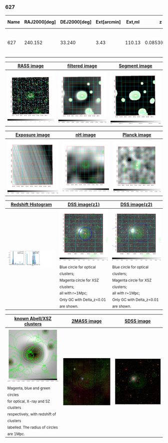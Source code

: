 <div STYLE="page-break-after: always;"></div>

### 627

|Name|RAJ2000[deg]|DEJ2000[deg] |Ext[arcmin]| Ext,ml | z | z_src| C|GC(XSZ,Delta_z<0.01)| GC(OPT,Delta_z<0.01)|GC| R_sig[arcmin] | R500[arcmin] | R500[Mpc]| CRsig[c/s] | CR500[c/s] |L500[1E44 erg/s]|F500[1E-12 erg/s/cm^2]| M500[1E14 Msun]|Tx[keV]|Cnt_sig|Beta|Rc[arcmin]|Comment|Alias|
|---|---|---|---|---|---|------|---|--------|---------|----------|---|---|---|---|---|---|---|---|---|---|---|---|---|---|
|627| 240.152| 33.240| 3.43| 110.13| 0.0853(0.006)| z1, z_xsz| B| F20, MCXC, SPI| A, RM, W| A, C, F20, MCXC, N, SPI, W| 10.750| 9.114| 0.875| 0.251(0.039)| 0.245(0.038)| 0.819(0.062)| 4.529(0.343)| 2.07(0.08)| 3.44(0.08)| 124.8| 0.966(-0.050+0.025)| 6.975(-0.417+0.373)| -| k419|

|[RASS image](../image/627/627_img.pdf)|[filtered image](../image/627/627_fil.pdf)|[Segment image](../image/627/627_seg.pdf)|
|-------------------|--------------------|-------------------|
| <img src="../image/627/627_img.png" width="300">  | <img src="../image/627/627_fil.png" width="300">   | <img src="../image/627/627_seg.png" width="300">  |

|[Exposure image](../image/627/627_mex.pdf)| [nH image](../image/627/627_nh.pdf)| [Planck image](../image/627/627_p.pdf)|
|-------------------|--------------------|-------------------|
|<img src="../image/627/627_mex.png" width="300">   | <img src="../image/627/627_nh.png" width="300">    | <img src="../image/627/627_p.png" width="300"> |

|[Redshift Histogram](../image/627/627_zg.pdf) | [DSS image(z1)](../image/627/627_dss_z1.pdf)      |  [DSS image(z2)](../image/627/627_dss_z2.pdf)    |
|-------------------|--------------------|-------------------|
|<img src="../image/627/627_zg.png" width="300"> |<img src="../image/627/627_dss_z1.png" width="300"> <sub><br>Blue circle for optical clusters; <br>Magenta circle for XSZ clusters; <br>all with r=1Mpc; <br>Only GC with Delta_z<0.01 are shown. </sub>| <img src="../image/627/627_dss_z2.png" width="300"><sub><br>Blue circle for optical clusters; <br>Magenta circle for XSZ clusters; <br>all with r=1Mpc; <br>Only GC with Delta_z<0.01 are shown. </sub> |

|[known Abell/XSZ clusters](../image/627/627_gc.pdf) | [2MASS image](../image/627/627_2mass.pdf)      |[SDSS image](../image/627/627_sdss.pdf)   |
|-------------------|-------------------|-------------------|
|<img src=../image/627/627_gc.png width="300"> <br><sub>Magenta, blue and green circles <br>for optical, X-ray and SZ clusters <br>respectively, with redshift of clusters <br>labelled. The radius of circles <br>are 1Mpc.</sub>|<img src="../image/627/627_2mass.png" width="300">  | <img src="../image/627/627_sdss.png" width="300">  |




